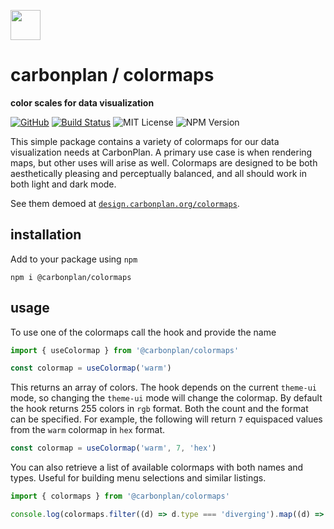 <img
  src='https://carbonplan-assets.s3.amazonaws.com/monogram/dark-small.png'
  height='48'
/>

# carbonplan / colormaps

**color scales for data visualization**

[![GitHub][github-badge]][github]
[![Build Status]][actions]
![MIT License][]
![NPM Version][]

[github]: https://github.com/carbonplan/colormaps
[github-badge]: https://badgen.net/badge/-/github?icon=github&label
[build status]: https://github.com/carbonplan/colormaps/actions/workflows/main.yml/badge.svg
[actions]: https://github.com/carbonplan/colormaps/actions/workflows/main.yml
[mit license]: https://badgen.net/badge/license/MIT/blue
[npm version]: https://badgen.net/npm/v/@carbonplan/colormaps

This simple package contains a variety of colormaps for our data visualization needs at CarbonPlan. A primary use case is when rendering maps, but other uses will arise as well. Colormaps are designed to be both aesthetically pleasing and perceptually balanced, and all should work in both light and dark mode.

See them demoed at [`design.carbonplan.org/colormaps`](https://design.carbonplan.org/colormaps).

## installation

Add to your package using `npm`

```
npm i @carbonplan/colormaps
```

## usage

To use one of the colormaps call the hook and provide the name

```js
import { useColormap } from '@carbonplan/colormaps'

const colormap = useColormap('warm')
```

This returns an array of colors. The hook depends on the current `theme-ui` mode, so changing the `theme-ui` mode will change the colormap. By default the hook returns 255 colors in `rgb` format. Both the count and the format can be specified. For example, the following will return `7` equispaced values from the `warm` colormap in `hex` format.

```js
const colormap = useColormap('warm', 7, 'hex')
```

You can also retrieve a list of available colormaps with both names and types. Useful for building menu selections and similar listings.

```js
import { colormaps } from '@carbonplan/colormaps'

console.log(colormaps.filter((d) => d.type === 'diverging').map((d) => d.name))
```
